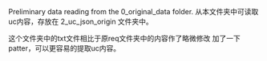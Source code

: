 Preliminary data reading from the 0_original_data folder.
从本文件夹中可读取uc内容，存放在 2_uc_json_origin 文件夹中。

这个文件夹中的txt文件相比于原req文件夹中的内容作了略微修改
加了一下patter，可以更容易的提取uc内容。

